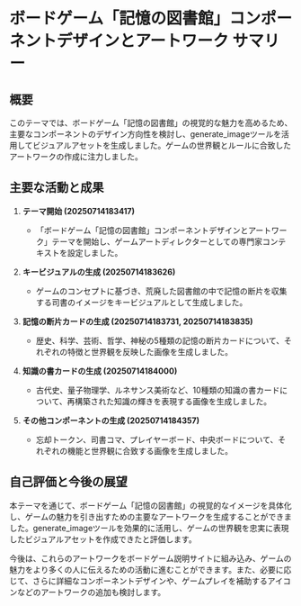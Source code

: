 # ボードゲーム「記憶の図書館」コンポーネントデザインとアートワーク サマリー

## 概要

このテーマでは、ボードゲーム「記憶の図書館」の視覚的な魅力を高めるため、主要なコンポーネントのデザイン方向性を検討し、generate_imageツールを活用してビジュアルアセットを生成しました。ゲームの世界観とルールに合致したアートワークの作成に注力しました。

## 主要な活動と成果

1.  **テーマ開始 (20250714183417)**
    *   「ボードゲーム「記憶の図書館」コンポーネントデザインとアートワーク」テーマを開始し、ゲームアートディレクターとしての専門家コンテキストを設定しました。

2.  **キービジュアルの生成 (20250714183626)**
    *   ゲームのコンセプトに基づき、荒廃した図書館の中で記憶の断片を収集する司書のイメージをキービジュアルとして生成しました。

3.  **記憶の断片カードの生成 (20250714183731, 20250714183835)**
    *   歴史、科学、芸術、哲学、神秘の5種類の記憶の断片カードについて、それぞれの特徴と世界観を反映した画像を生成しました。

4.  **知識の書カードの生成 (20250714184000)**
    *   古代史、量子物理学、ルネサンス美術など、10種類の知識の書カードについて、再構築された知識の輝きを表現する画像を生成しました。

5.  **その他コンポーネントの生成 (20250714184357)**
    *   忘却トークン、司書コマ、プレイヤーボード、中央ボードについて、それぞれの機能と世界観に合致する画像を生成しました。

## 自己評価と今後の展望

本テーマを通じて、ボードゲーム「記憶の図書館」の視覚的なイメージを具体化し、ゲームの魅力を引き出すための主要なアートワークを生成することができました。generate_imageツールを効果的に活用し、ゲームの世界観を忠実に表現したビジュアルアセットを作成できたと評価します。

今後は、これらのアートワークをボードゲーム説明サイトに組み込み、ゲームの魅力をより多くの人に伝えるための活動に進むことができます。また、必要に応じて、さらに詳細なコンポーネントデザインや、ゲームプレイを補助するアイコンなどのアートワークの追加も検討します。
